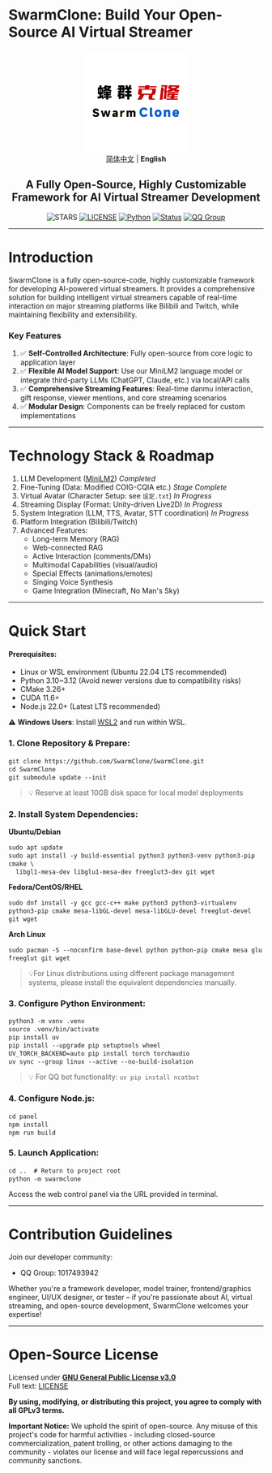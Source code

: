# SwarmClone: Build Your Open-Source AI Virtual Streamer
<div align="center">
<img src="./assets/logo.png" width="200" height="200" />
<br>
<a href="../README.md">简体中文</a> | <strong>English</strong>
<br>
<h2>A Fully Open-Source, Highly Customizable Framework for AI Virtual Streamer Development</h2>
<!- Do not delete this blank line ->

![STARS](https://img.shields.io/github/stars/SwarmClone/SwarmClone?color=yellow&label=Github%20Stars)
[![LICENSE](https://img.shields.io/badge/LICENSE-GPLV3-red)](https://github.com/SwarmClone/SwarmClone/blob/main/LICENSE)
[![Python](https://img.shields.io/badge/Python-3.10~3.12-blue.svg)](https://www.python.org)
[![Status](https://img.shields.io/badge/Status-Active-brightgreen.svg)]()
[![QQ Group](https://custom-icon-badges.demolab.com/badge/QQ%20Group-1048307485-00BFFF?style=flat&logo=tencent-qq)](https://qm.qq.com/q/8IUfgmDqda)

</div>

---

# Introduction

SwarmClone is a fully open-source-code, highly customizable framework for developing AI-powered virtual streamers. It provides a comprehensive solution for building intelligent virtual streamers capable of real-time interaction on major streaming platforms like Bilibili and Twitch, while maintaining flexibility and extensibility.

### Key Features
1. ✅ **Self-Controlled Architecture**: Fully open-source from core logic to application layer
2. ✅ **Flexible AI Model Support**: Use our MiniLM2 language model or integrate third-party LLMs (ChatGPT, Claude, etc.) via local/API calls
3. ✅ **Comprehensive Streaming Features**: Real-time danmu interaction, gift response, viewer mentions, and core streaming scenarios
4. ✅ **Modular Design**: Components can be freely replaced for custom implementations

---

# Technology Stack & Roadmap
1) LLM Development ([MiniLM2](https://github.com/swarmclone/MiniLM2)) *Completed*
2) Fine-Tuning (Data: Modified COIG-CQIA etc.) *Stage Complete*
3) Virtual Avatar (Character Setup: see `设定.txt`) *In Progress*
4) Streaming Display (Format: Unity-driven Live2D) *In Progress*
5) System Integration (LLM, TTS, Avatar, STT coordination) *In Progress*
6) Platform Integration (Bilibili/Twitch)
7) Advanced Features:
    - Long-term Memory (RAG)
    - Web-connected RAG
    - Active Interaction (comments/DMs)
    - Multimodal Capabilities (visual/audio)
    - Special Effects (animations/emotes)
    - Singing Voice Synthesis
    - Game Integration (Minecraft, No Man's Sky)

---

# Quick Start
#### Prerequisites:
- Linux or WSL environment (Ubuntu 22.04 LTS recommended)
- Python 3.10~3.12 (Avoid newer versions due to compatibility risks)
- CMake 3.26+
- CUDA 11.6+
- Node.js 22.0+ (Latest LTS recommended)

⚠️ **Windows Users**: Install [WSL2](https://learn.microsoft.com/en-us/windows/wsl/install) and run within WSL.

### 1. Clone Repository & Prepare:
   ```console
   git clone https://github.com/SwarmClone/SwarmClone.git
   cd SwarmClone
   git submodule update --init
   ```
   > 💡 Reserve at least 10GB disk space for local model deployments

### 2. Install System Dependencies:
   **Ubuntu/Debian**
   ```console
   sudo apt update
   sudo apt install -y build-essential python3 python3-venv python3-pip cmake \
     libgl1-mesa-dev libglu1-mesa-dev freeglut3-dev git wget
   ```
   **Fedora/CentOS/RHEL**
   ```console
   sudo dnf install -y gcc gcc-c++ make python3 python3-virtualenv python3-pip cmake mesa-libGL-devel mesa-libGLU-devel freeglut-devel git wget
   ```

   **Arch Linux**
   ```console
   sudo pacman -S --noconfirm base-devel python python-pip cmake mesa glu freeglut git wget
   ```
   > 💡For Linux distributions using different package management systems, please install the equivalent dependencies manually.

### 3. Configure Python Environment:
   ```console
   python3 -m venv .venv
   source .venv/bin/activate
   pip install uv
   pip install --upgrade pip setuptools wheel
   UV_TORCH_BACKEND=auto pip install torch torchaudio
   uv sync --group linux --active --no-build-isolation
   ```
   > 💡 For QQ bot functionality: `uv pip install ncatbot`

### 4. Configure Node.js:
   ```console
   cd panel
   npm install
   npm run build
   ```

### 5. Launch Application:
   ```console
   cd ..  # Return to project root
   python -m swarmclone
   ```
   Access the web control panel via the URL provided in terminal.

---

# Contribution Guidelines
Join our developer community:
- QQ Group: 1017493942

Whether you're a framework developer, model trainer, frontend/graphics engineer, UI/UX designer, or tester – if you're passionate about AI, virtual streaming, and open-source development, SwarmClone welcomes your expertise!

---

# Open-Source License
Licensed under **[GNU General Public License v3.0](https://www.gnu.org/licenses/gpl-3.0.en.html)**  
Full text: [LICENSE](/LICENSE)

**By using, modifying, or distributing this project, you agree to comply with all GPLv3 terms.**

**Important Notice:** 
We uphold the spirit of open-source. Any misuse of this project's code for harmful activities - including closed-source commercialization, patent trolling, or other actions damaging to the community - violates our license and will face legal repercussions and community sanctions.